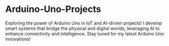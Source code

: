 # Arduino-Uno-Projects
Exploring the power of Arduino Uno in IoT and AI-driven projects! I develop smart systems that bridge the physical and digital worlds, leveraging AI to enhance connectivity and intelligence. Stay tuned for my latest Arduino Uno innovations!
